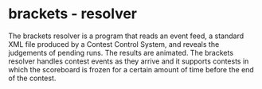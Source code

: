 <h1> brackets - resolver </h1>

The brackets resolver is a program that reads an event feed, a standard XML file produced by a Contest Control System, and reveals the judgements of pending runs. The results are animated. The brackets resolver handles contest events as they arrive and it supports contests in which the scoreboard is frozen for a certain amount of time before the end of the contest.
